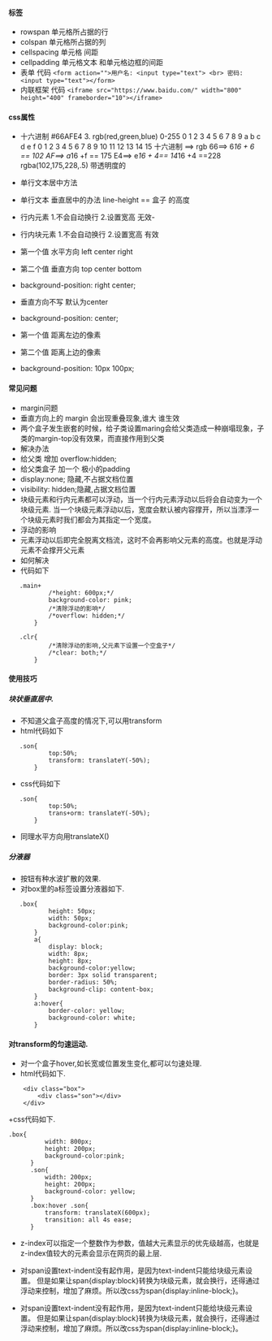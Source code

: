 #### 标签
 + rowspan 单元格所占据的行
 + colspan 单元格所占据的列
 + cellspacing 单元格 间距 
 + cellpadding 单元格文本  和单元格边框的间距
 + 表单
        代码
       ```<form action="">用户名: <input type="text"> <br> 密码: <input type="text"></form>```
 + 内联框架
         代码
         ```<iframe src="https://www.baidu.com/" width="800" height="400" frameborder="10"></iframe>```
#### css属性
+ 十六进制 #66AFE4
	 3. rgb(red,green,blue) 0-255
	0 1 2 3 4 5 6 7 8 9 a   b  c  d  e  f
	0 1 2 3 4 5 6 7 8 9 10 11 12 13 14  15
	十六进制  ==> rgb
	66==> 6*16 + 6 == 102
	AF==> a*16 +f == 175
	E4==> e*16 + 4== 14*16 +4  ==228 
	rgba(102,175,228,.5) 带透明度的
+ 单行文本居中方法
 + 单行文本 垂直居中的办法  line-height == 盒子 的高度
+ 行内元素
 1.不会自动换行 
 2.设置宽高 无效-
+ 行内块元素
 1.不会自动换行
 2.设置宽高 有效

+ 第一个值  水平方向 left center right
+ 第二个值  垂直方向 top center  bottom
+ background-position: right center;
+ 垂直方向不写  默认为center
+ background-position: center;
+ 第一个值  距离左边的像素
+ 第二个值   距离上边的像素
+ background-position: 10px 100px;
#### 常见问题
+ margin问题
 + 垂直方向上的 margin 会出现重叠现象,谁大 谁生效
 + 两个盒子发生嵌套的时候，给子类设置maring会给父类造成一种崩塌现象，子类的margin-top没有效果，而直接作用到父类
 + 解决办法
  + 给父类  增加  overflow:hidden;
  + 给父类盒子 加一个 极小的padding
 + display:none; 隐藏,不占据文档位置
 + visibility: hidden;隐藏,占据文档位置
 + 块级元素和行内元素都可以浮动，当一个行内元素浮动以后将会自动变为一个块级元素.
当一个块级元素浮动以后，宽度会默认被内容撑开，所以当漂浮一个块级元素时我们都会为其指定一个宽度。
+ 浮动的影响
 + 元素浮动以后即完全脱离文档流，这时不会再影响父元素的高度。也就是浮动元素不会撑开父元素
 + 如何解决
 + 代码如下
 ```
    .main+
			/*height: 600px;*/
			background-color: pink;
			/*清除浮动的影响*/
			/*overflow: hidden;*/
		}
 ```
 ```
    .clr{
			/*清除浮动的影响,父元素下设置一个空盒子*/
			/*clear: both;*/
		}
```
#### 使用技巧
##### 块状垂直居中.
 + 不知道父盒子高度的情况下,可以用transform
 + html代码如下

 ```
    .son{
			top:50%;
			transform: translateY(-50%);
		}
```
 + css代码如下
 ```
    .son{
			top:50%;
			trans+orm: translateY(-50%);
		}
```

+ 同理水平方向用translateX()

##### 分液器

 + 按钮有种水波扩散的效果.
 + 对box里的a标签设置分液器如下.

 ```
    .box{
			height: 50px;
			width: 50px;
			background-color:pink;
		}
		a{
			display: block;
			width: 8px;
			height: 8px;
			background-color:yellow;
			border: 3px solid transparent;
			border-radius: 50%; 
			background-clip: content-box;
		}
		a:hover{
			border-color: yellow;
			background-color: white;
		}
```
#### 对transform的匀速运动.

 + 对一个盒子hover,如长宽或位置发生变化,都可以匀速处理.
 + html代码如下.

```
    <div class="box">
		<div class="son"></div>
	</div>
```
 +css代码如下.
  ```
  .box{
			width: 800px;
			height: 200px;
			background-color:pink;
		}
		.son{
			width: 200px;
			height: 200px;
			background-color: yellow;
		}
		.box:hover .son{
			transform: translateX(600px);
			transition: all 4s ease;
		}
```

+ z-index可以指定一个整数作为参数，值越大元素显示的优先级越高，也就是z-index值较大的元素会显示在网页的最上层.

+ 对span设置text-indent没有起作用，是因为text-indent只能给块级元素设置。
但是如果让span{display:block}转换为块级元素，就会换行，还得通过浮动来控制，增加了麻烦。所以改css为span{display:inline-block;}。

+ 对span设置text-indent没有起作用，是因为text-indent只能给块级元素设置。
但是如果让span{display:block}转换为块级元素，就会换行，还得通过浮动来控制，增加了麻烦。所以改css为span{display:inline-block;}。


